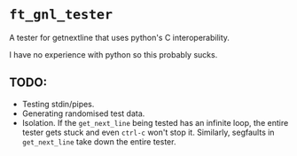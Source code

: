 # `ft_gnl_tester`
A tester for getnextline that uses python's C interoperability.

I have no experience with python so this probably sucks.

## TODO:
- Testing stdin/pipes.
- Generating randomised test data.
- Isolation. If the `get_next_line` being tested has an infinite loop, the entire tester gets stuck and even `ctrl-c` won't stop it. Similarly, segfaults in `get_next_line` take down the entire tester.
